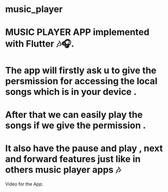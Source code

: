 # music_player

# MUSIC PLAYER APP implemented with Flutter 🎶🎧.
# The app will firstly ask u to give the persmission for accessing the local songs which is in your device .
# After that we can easily play the songs if we give the permission .
# It also have  the pause and play , next and forward features just like in others music player apps 🎶

Video for the App: 



